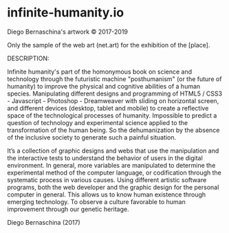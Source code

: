 # infinite-humanity.io
Diego Bernaschina's artwork © 2017-2019

Only the sample of the web art (net.art) for the exhibition of the [place].

DESCRIPTION:

Infinite humanity's part of the homonymous book on science and technology through the futuristic machine "posthumanism" (or the future of humanity) to improve the physical and cognitive abilities of a human species. Manipulating different designs and programming of HTML5 / CSS3 - Javascript - Photoshop - Dreamweaver with sliding on horizontal screen, and different devices (desktop, tablet and mobile) to create a reflective space of the technological processes of humanity. Impossible to predict a question of technology and experimental science applied to the transformation of the human being. So the dehumanization by the absence of the inclusive society to generate such a painful situation.

It’s a collection of graphic designs and webs that use the manipulation and the interactive tests to understand the behavior of users in the digital environment. In general, more variables are manipulated to determine the experimental method of the computer language, or codification through the systematic process in various causes. Using different artistic software programs, both the web developer and the graphic design for the personal computer in general. This allows us to know human existence through emerging technology. To observe a culture favorable to human improvement through our genetic heritage. 

Diego Bernaschina (2017)
